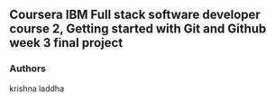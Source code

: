 ## Coursera IBM Full stack software developer course 2, Getting started with Git and Github week 3 final project

### Authors

krishna laddha
